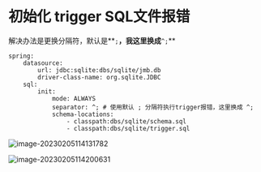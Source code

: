 # 初始化 trigger SQL文件报错

解决办法是更换分隔符，默认是**`;`**，我这里换成**`^;`**

```
spring:
    datasource:
        url: jdbc:sqlite:dbs/sqlite/jmb.db
        driver-class-name: org.sqlite.JDBC
    sql:
        init:
            mode: ALWAYS
            separator: ^; # 使用默认 ; 分隔符执行trigger报错，这里换成 ^;
            schema-locations:
                - classpath:dbs/sqlite/schema.sql
                - classpath:dbs/sqlite/trigger.sql
```

<img src="https://raw.githubusercontent.com/wulilinghan/PicBed/main/img2023/202302051144255.png" alt="image-20230205114131782"  />

![image-20230205114200631](https://raw.githubusercontent.com/wulilinghan/PicBed/main/img2023/202302051628455.png)